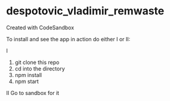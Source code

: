 # despotovic_vladimir_remwaste

Created with CodeSandbox

To install and see the app in action do either I or II:

I

1. git clone this repo
2. cd into the directory
3. npm install
4. npm start

II
Go to sandbox for it
